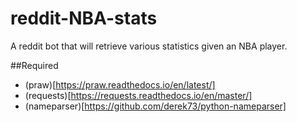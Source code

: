 # reddit-NBA-stats
A reddit bot that will retrieve various statistics given an NBA player.

##Required
* (praw)[https://praw.readthedocs.io/en/latest/]
* (requests)[https://requests.readthedocs.io/en/master/]
* (nameparser)[https://github.com/derek73/python-nameparser]


